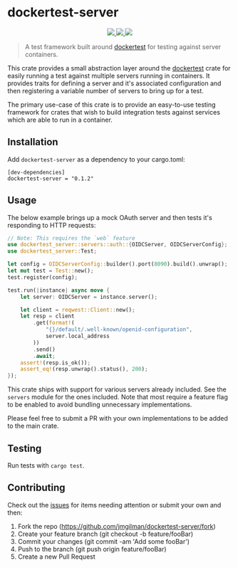 # dockertest-server

<p align="center">
    <a href="https://crates.io/crates/dockertest-server">
        <img src="https://img.shields.io/crates/v/dockertest-server">
    </a>
    <a href="https://docs.rs/dockertest-server">
        <img src="https://img.shields.io/docsrs/dockertest-server" />
    </a>
    <a href="https://github.com/jmgilman/dockertest-server/actions/workflows/ci.yml">
        <img src="https://github.com/jmgilman/dockertest-server/actions/workflows/ci.yml/badge.svg"/>
    </a>
</p>

> A test framework built around [dockertest][1] for testing against server containers.

This crate provides a small abstraction layer around the 
[dockertest][1] crate for easily running a test against multiple servers running 
in containers. It provides traits for defining a server and it's associated 
configuration and then registering a variable number of servers to bring up for 
a test.

The primary use-case of this crate is to provide an easy-to-use testing
framework for crates that wish to build integration tests against services which
are able to run in a container.

## Installation

Add `dockertest-server` as a dependency to your cargo.toml:
```
[dev-dependencies]
dockertest-server = "0.1.2"
```

## Usage

The below example brings up a mock OAuth server and then tests it's responding 
to HTTP requests:

```rust
// Note: This requires the `web` feature
use dockertest_server::servers::auth::{OIDCServer, OIDCServerConfig};
use dockertest_server::Test;

let config = OIDCServerConfig::builder().port(8090).build().unwrap();
let mut test = Test::new();
test.register(config);

test.run(|instance| async move {
    let server: OIDCServer = instance.server();

    let client = reqwest::Client::new();
    let resp = client
        .get(format!(
            "{}/default/.well-known/openid-configuration",
            server.local_address
        ))
        .send()
        .await;
    assert!(resp.is_ok());
    assert_eq!(resp.unwrap().status(), 200);
});
```

This crate ships with support for various servers already included. See the 
`servers` module for the ones included. Note that most require a feature flag to
be enabled to avoid bundling unnecessary implementations.

Please feel free to submit a PR with your own implementations to be added to the
main crate.

## Testing

Run tests with `cargo test`.

## Contributing

Check out the [issues][2] for items needing attention or submit your own and 
then:

1. Fork the repo (https://github.com/jmgilman/dockertest-server/fork)
2. Create your feature branch (git checkout -b feature/fooBar)
3. Commit your changes (git commit -am 'Add some fooBar')
4. Push to the branch (git push origin feature/fooBar)
5. Create a new Pull Request

[1]: https://crates.io/crates/dockertest
[2]: https://github.com/jmgilman/dockertest-server/issues
